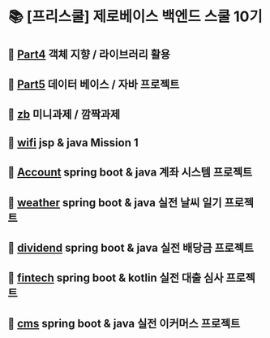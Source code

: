 <h1 align="center">
📚 [프리스쿨] 제로베이스 백엔드 스쿨 10기
</h1>

## 🌚 [Part4](https://github.com/IamAnjaehyun/zero-base/tree/main/part04) 객체 지향 / 라이브러리 활용
## 🌝 [Part5](https://github.com/IamAnjaehyun/zero-base/tree/main/part05) 데이터 베이스 / 자바 프로젝트
## 🌚 [zb](https://github.com/IamAnjaehyun/zero-base/tree/main/zb) 미니과제 / 깜짝과제
## 🌝 [wifi](https://github.com/IamAnjaehyun/zero-base/tree/main/wifi) jsp & java Mission 1
## 🌚 [Account](https://github.com/IamAnjaehyun/zero-base/tree/main/Account) spring boot & java 계좌 시스템 프로젝트
## 🌝 [weather](https://github.com/IamAnjaehyun/zero-base/tree/main/weather) spring boot & java 실전 날씨 일기 프로젝트
## 🌚 [dividend](https://github.com/IamAnjaehyun/zero-base/tree/main/dividend) spring boot & java 실전 배당금 프로젝트
## 🌝 [fintech](https://github.com/IamAnjaehyun/zero-base/tree/main/fintech) spring boot & kotlin 실전 대출 심사 프로젝트
## 🌚 [cms](https://github.com/IamAnjaehyun/zero-base/tree/main/cms) spring boot & java 실전 이커머스 프로젝트
